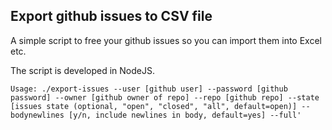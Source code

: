 Export github issues to CSV file
--------------------------------

A simple script to free your github issues so you can import them into Excel etc.

The script is developed in NodeJS.

```
Usage: ./export-issues --user [github user] --password [github password] --owner [github owner of repo] --repo [github repo] --state [issues state (optional, "open", "closed", "all", default=open)] --bodynewlines [y/n, include newlines in body, default=yes] --full'

```
